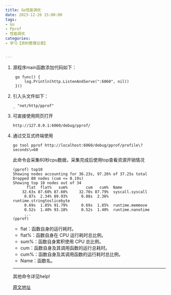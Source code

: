 ```yaml
---
title: Go性能调优
date: 2023-12-26 15:00:00
tags:
- Go
- Pprof
- 性能调优
categories:
- 学习【资料整理记录】


---
```


1. 源程序main函数添加代码如下：

   ```
   	go func() {
   		log.Println(http.ListenAndServe(":6060", nil))
   	}()
   ```

2. 引入头文件如下：

   ```
   _ "net/http/pprof"
   ```

3. 可直接使用网页打开

   ```
   http://127.0.0.1:6060/debug/pprof/
   ```

4. 通过交互式终端使用

   ```
   go tool pprof http://localhost:6060/debug/pprof/profile\?seconds\=60
   ```

   此命令会采集60秒cpu数据，采集完成后使用top查看资源开销情况

   ```
   (pprof) top10
   Showing nodes accounting for 36.23s, 97.26% of 37.25s total
   Dropped 80 nodes (cum <= 0.19s)
   Showing top 10 nodes out of 34
         flat  flat%   sum%        cum   cum%  Name
       32.63s 87.60% 87.60%     32.70s 87.79%  syscall.syscall
        0.87s  2.34% 89.93%      0.88s  2.36%  runtime.stringtoslicebyte
        0.69s  1.85% 91.79%      0.69s  1.85%  runtime.memmove
        0.52s  1.40% 93.18%      0.52s  1.40%  runtime.nanotime
        ...
   (pprof) 
   ```

   - flat：函数自身的运行耗时。
   - flat%：函数自身在 CPU 运行耗时总比例。
   - sum%：函数自身累积使用 CPU 总比例。
   - cum：函数自身及其调用函数的运行总耗时。
   - cum%：函数自身及其调用函数的运行耗时总比例。
   - Name：函数名。
   -----
   其他命令详见help!
   
   [原文地址](https://golang2.eddycjy.com/posts/ch6/01-pprof-1/)
   
   
   
   

